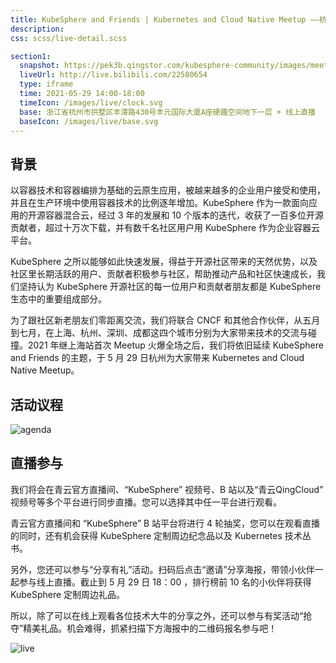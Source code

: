```yaml
---
title: KubeSphere and Friends | Kubernetes and Cloud Native Meetup ——杭州站
description:
css: scss/live-detail.scss

section1:
  snapshot: https://pek3b.qingstor.com/kubesphere-community/images/meetup-hangzhou-kv.png
  liveUrl: http://live.bilibili.com/22580654
  type: iframe
  time: 2021-05-29 14:00-18:00
  timeIcon: /images/live/clock.svg
  base: 浙江省杭州市拱墅区丰潭路430号丰元国际大厦A座硬趣空间地下一层 + 线上直播
  baseIcon: /images/live/base.svg
---
```


## 背景

以容器技术和容器编排为基础的云原生应用，被越来越多的企业用户接受和使用，并且在生产环境中使用容器技术的比例逐年增加。KubeSphere 作为一款面向应用的开源容器混合云，经过 3 年的发展和 10 个版本的迭代，收获了一百多位开源贡献者，超过十万次下载，并有数千名社区用户用 KubeSphere 作为企业容器云平台。

KubeSphere 之所以能够如此快速发展，得益于开源社区带来的天然优势，以及社区里长期活跃的用户、贡献者积极参与社区，帮助推动产品和社区快速成长，我们坚持认为 KubeSphere 开源社区的每一位用户和贡献者朋友都是 KubeSphere 生态中的重要组成部分。

为了跟社区新老朋友们零距离交流，我们将联合 CNCF 和其他合作伙伴，从五月到七月，在上海、杭州、深圳、成都这四个城市分别为大家带来技术的交流与碰撞。2021 年继上海站首次 Meetup 火爆全场之后，我们将依旧延续 KubeSphere and Friends 的主题，于 5 月 29 日杭州为大家带来 Kubernetes and Cloud Native Meetup。

## 活动议程

![agenda](https://pek3b.qingstor.com/kubesphere-community/images/agenda-hangzhou.png)

## 直播参与

我们将会在青云官方直播间、“KubeSphere” 视频号、B 站以及“青云QingCloud” 视频号等多个平台进行同步直播。您可以选择其中任一平台进行观看。

青云官方直播间和 “KubeSphere” B 站平台将进行 4 轮抽奖，您可以在观看直播的同时，还有机会获得 KubeSphere 定制周边纪念品以及 Kubernetes 技术丛书。

另外，您还可以参与“分享有礼”活动。扫码后点击“邀请”分享海报，带领小伙伴一起参与线上直播。截止到 5 月 29 日 18：00 ，排行榜前 10 名的小伙伴将获得 KubeSphere 定制周边礼品。

所以，除了可以在线上观看各位技术大牛的分享之外，还可以参与有奖活动“抢夺”精美礼品。机会难得，抓紧扫描下方海报中的二维码报名参与吧！

![live](https://pek3b.qingstor.com/kubesphere-community/images/live-hangzhoumeetup.png)